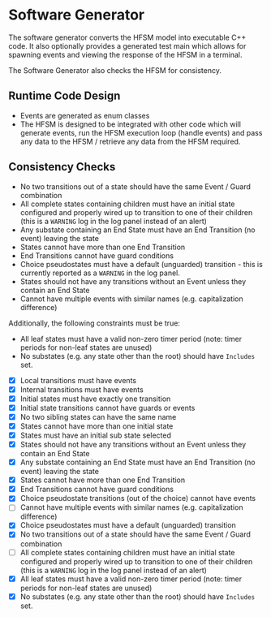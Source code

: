 # Software Generator

The software generator converts the HFSM model into executable C++
code. It also optionally provides a generated test main which allows
for spawning events and viewing the response of the HFSM in a
terminal.

The Software Generator also checks the HFSM for consistency.

## Runtime Code Design

* Events are generated as enum classes
* The HFSM is designed to be integrated with other code which will
  generate events, run the HFSM execution loop (handle events) and
  pass any data to the HFSM / retrieve any data from the HFSM
  required.

## Consistency Checks

* No two transitions out of a state should have the same Event / Guard combination
* All complete states containing children must have an initial state
  configured and properly wired up to transition to one of their
  children (this is a `WARNING` log in the log panel instead of an
  alert)
* Any substate containing an End State must have an End Transition (no
  event) leaving the state
* States cannot have more than one End Transition
* End Transitions cannot have guard conditions
* Choice pseudostates must have a default (unguarded) transition -
  this is currently reported as a `WARNING` in the log panel.
* States should not have any transitions without an Event unless they
  contain an End State
* Cannot have multiple events with similar names (e.g. capitalization
  difference)

Additionally, the following constraints must be true:

* All leaf states must have a valid non-zero timer period (note: timer
  periods for non-leaf states are unused)
* No substates (e.g. any state other than the root) should have
  `Includes` set.

- [x] Local transitions must have events
- [x] Internal transitions must have events
- [x] Initial states must have exactly one transition
- [x] Initial state transitions cannot have guards or events
- [x] No two sibling states can have the same name
- [x] States cannot have more than one initial state
- [x] States must have an initial sub state selected
- [x] States should not have any transitions without an Event unless
  they contain an End State
- [x] Any substate containing an End State must have an End Transition
  (no event) leaving the state
- [x] States cannot have more than one End Transition
- [x] End Transitions cannot have guard conditions
- [x] Choice pseudostate transitions (out of the choice) cannot have
      events
- [ ] Cannot have multiple events with similar names
  (e.g. capitalization difference)
- [x] Choice pseudostates must have a default (unguarded) transition
- [x] No two transitions out of a state should have the same Event /
      Guard combination
- [ ] All complete states containing children must have an initial
  state configured and properly wired up to transition to one of their
  children (this is a `WARNING` log in the log panel instead of an
  alert)
- [x] All leaf states must have a valid non-zero timer period (note:
  timer periods for non-leaf states are unused)
- [x] No substates (e.g. any state other than the root) should have
  `Includes` set.
